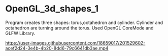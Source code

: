 # OpenGL_3d_shapes_1

Program creates three shapes: torus,octahedron and cylinder. Cylinder and octahedron are turning around the torus.
Used OpenGL CoreMode and GLFW Library.

https://user-images.githubusercontent.com/18659017/201529602-acef2d24-3e4b-4b20-8dd6-79c6641db3ae.mp4

